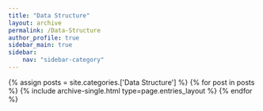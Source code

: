 ```yaml
---
title: "Data Structure"
layout: archive
permalink: /Data-Structure
author_profile: true
sidebar_main: true
sidebar:
    nav: "sidebar-category"
---
```



{% assign posts = site.categories.['Data Structure'] %}
{% for post in posts %} {% include archive-single.html type=page.entries_layout %} {% endfor %}